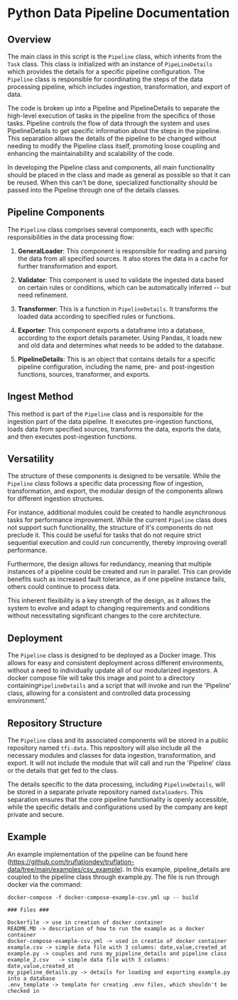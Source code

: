 # Python Data Pipeline Documentation

## Overview

The main class in this script is the `Pipeline` class, which inherits from the `Task` class. This class is initialized with an instance of `PipeLineDetails` which provides the details for a specific pipeline configuration. The `Pipeline` class is responsible for coordinating the steps of the data processing pipeline, which includes ingestion, transformation, and export of data.

The code is broken up into a Pipeline and PipelineDetails to separate the high-level execution of tasks in the pipeline from the specifics of those tasks. Pipeline controls the flow of data through the system and uses PipelineDetails to get specific information about the steps in the pipeline. This separation allows the details of the pipeline to be changed without needing to modify the Pipeline class itself, promoting loose coupling and enhancing the maintainability and scalability of the code.

In developing the Pipeline class and components, all main functionality should be placed in the class and made as general as possible so that it can be reused. When this can't be done, specialized functionality should be passed into the Pipeline through one of the details classes.

## Pipeline Components

The `Pipeline` class comprises several components, each with specific responsibilities in the data processing flow:

1. **GeneralLoader**: This component is responsible for reading and parsing the data from all specified sources. It also stores the data in a cache for further transformation and export.

2. **Validator**: This component is used to validate the ingested data based on certain rules or conditions, which can be automatically inferred -- but need refinement.

3. **Transformer**: This is a function in `PipelineDetails`. It transforms the loaded data according to specified rules or functions.

4. **Exporter**: This component exports a dataframe into a database, according to the export details parameter. Using Pandas, it loads new and old data and determines what needs to be added to the database.

5. **PipelineDetails**: This is an object that contains details for a specific pipeline configuration, including the name, pre- and post-ingestion functions, sources, transformer, and exports.

## Ingest Method

This method is part of the `Pipeline` class and is responsible for the ingestion part of the data pipeline. It executes pre-ingestion functions, loads data from specified sources, transforms the data, exports the data, and then executes post-ingestion functions.

## Versatility

The structure of these components is designed to be versatile. While the `Pipeline` class follows a specific data processing flow of ingestion, transformation, and export, the modular design of the components allows for different ingestion structures. 

For instance, additional modules could be created to handle asynchronous tasks for performance improvement. While the current `Pipeline` class does not support such functionality, the structure of it's components do not preclude it. This could be useful for tasks that do not require strict sequential execution and could run concurrently, thereby improving overall performance. 

Furthermore, the design allows for redundancy, meaning that multiple instances of a pipeline could be created and run in parallel. This can provide benefits such as increased fault tolerance, as if one pipeline instance fails, others could continue to process data. 

This inherent flexibility is a key strength of the design, as it allows the system to evolve and adapt to changing requirements and conditions without necessitating significant changes to the core architecture.

## Deployment

The `Pipeline` class is designed to be deployed as a Docker image. This allows for easy and consistent deployment across different environments, without a need to individually update all of our modularized ingestors. A docker compose file will take this image and  point to a directory containing`PipelineDetails` and a script that will invoke and run the 'Pipeline' class, allowing for a consistent and controlled data processing environment.'

## Repository Structure

The `Pipeline` class and its associated components will be stored in a public repository named `tfi-data`. This repository will also include all the necessary modules and classes for data ingestion, transformation, and export. It will not include the module that will call and run the 'Pipeline' class or the details that get fed to the class. 

The details specific to the data processing, including `PipelineDetails`, will be stored in a separate private repository named `dataloaders`. This separation ensures that the core pipeline functionality is openly accessible, while the specific details and configurations used by the company are kept private and secure.

## Example

An example implementation of the pipeline can be found here (https://github.com/truflationdev/truflation-data/tree/main/examples/csv_example). In this example, pipeline_details are coupled to the pipeline class through example.py.  The file is run through docker via the command:

```docker-compose -f docker-compose-example-csv.yml up -- build```

    ### Files ###

    Dockerfile -> use in creation of docker container
    README.MD -> description of how to run the example as a docker container 
    docker-compose-example-csv.yml -> used in creatio of docker container 
    example.csv -> simple data file with 3 columns: date,value,created_at 
    example.py -> couples and runs my_pipeline_details and pipeline class 
    example_2.csv	-> simple data file with 3 columns: date,value,created_at 
    my_pipeline_details.py -> details for loading and exporting example.py into a database
    .env_template -> template for creating .env files, which shouldn't be checked in

